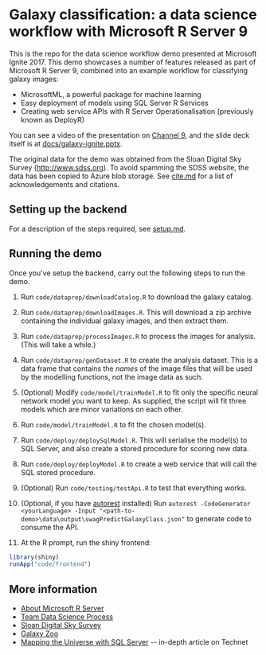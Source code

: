 # Galaxy classification: a data science workflow with Microsoft R Server 9

This is the repo for the data science workflow demo presented at Microsoft Ignite 2017. This demo showcases a number of features released as part of Microsoft R Server 9, combined into an example workflow for classifying galaxy images:
* MicrosoftML, a powerful package for machine learning
* Easy deployment of models using SQL Server R Services
* Creating web service APIs with R Server Operationalisation (previously known as DeployR)

You can see a video of the presentation on [Channel 9](https://channel9.msdn.com/events/Ignite/Australia-2017/DA334), and the slide deck itself is at [docs/galaxy-ignite.pptx](docs/galaxy-ignite.pptx).

The original data for the demo was obtained from the Sloan Digital Sky Survey (http://www.sdss.org). To avoid spamming the SDSS website, the data has been copied to Azure blob storage. See [cite.md](cite.md) for a list of acknowledgements and citations.


## Setting up the backend

For a description of the steps required, see [setup.md](setup.md).


## Running the demo

Once you've setup the backend, carry out the following steps to run the demo.

1. Run `code/dataprep/downloadCatalog.R` to download the galaxy catalog.

2. Run `code/dataprep/downloadImages.R`. This will download a zip archive containing the individual galaxy images, and then extract them.

3. Run `code/dataprep/processImages.R` to process the images for analysis. (This will take a while.)

4. Run `code/dataprep/genDataset.R` to create the analysis dataset. This is a data frame that contains the _names_ of the image files that will be used by the modelling functions, not the image data as such.

5. (Optional) Modify `code/model/trainModel.R` to fit only the specific neural network model you want to keep. As supplied, the script will fit three models which are minor variations on each other.

6. Run `code/model/trainModel.R` to fit the chosen model(s).

7. Run `code/deploy/deploySqlModel.R`. This will serialise the model(s) to SQL Server, and also create a stored procedure for scoring new data.

8. Run `code/deploy/deployModel.R` to create a web service that will call the SQL stored procedure.

9. (Optional) Run `code/testing/testApi.R` to test that everything works.

10. (Optional, if you have [autorest](https://www.nuget.org/packages/autorest/) installed) Run `autorest -CodeGenerator <yourLanguage> -Input "<path-to-demo>\data\output\swagPredictGalaxyClass.json"` to generate code to consume the API.

10. At the R prompt, run the shiny frontend:

``` r
library(shiny)
runApp("code/frontend")
```

## More information

* [About Microsoft R Server](https://msdn.microsoft.com/en-us/microsoft-r/rserver)
* [Team Data Science Process](https://github.com/Azure/Microsoft-TDSP)
* [Sloan Digital Sky Survey](http://www.sdss.org/)
* [Galaxy Zoo](https://www.galaxyzoo.org/)
* [Mapping the Universe with SQL Server](https://blogs.technet.microsoft.com/dataplatforminsider/2016/03/10/mapping-the-universe-with-sql-server/) -- in-depth article on Technet



